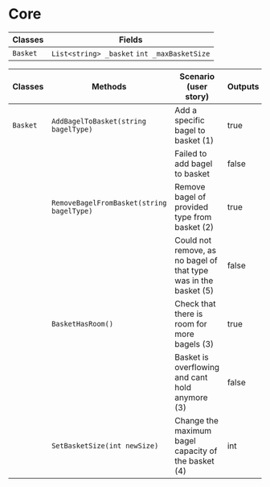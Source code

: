 # Core

| Classes | Fields | 
| - | - |
| `Basket`| `List<string> _basket` `int _maxBasketSize` |

| Classes | Methods | Scenario (user story) | Outputs |
|-|-|-|-|
| `Basket` | `AddBagelToBasket(string bagelType)` | Add a specific bagel to basket (1) | true |
| | | Failed to add bagel to basket | false |
| | `RemoveBagelFromBasket(string bagelType)` | Remove bagel of provided type from basket (2) | true |
| | | Could not remove, as no bagel of that type was in the basket (5) | false |
| | `BasketHasRoom()` | Check that there is room for more bagels (3) | true |
| | | Basket is overflowing and cant hold anymore (3) | false |
| | `SetBasketSize(int newSize)` | Change the maximum bagel capacity of the basket (4) | int |